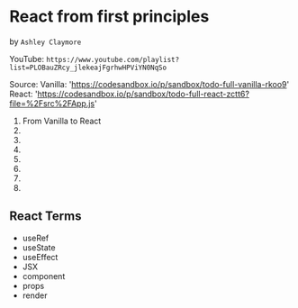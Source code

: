 # React from first principles
by `Ashley Claymore`

YouTube: `https://www.youtube.com/playlist?list=PLOBauZRcy_jlekeajFgrhwHPViYN0NqSo`

Source:
Vanilla: 'https://codesandbox.io/p/sandbox/todo-full-vanilla-rkoo9'
React: 'https://codesandbox.io/p/sandbox/todo-full-react-zctt6?file=%2Fsrc%2FApp.js'

1. From Vanilla to React
2.
3.
4.
5.
6.
7.
8.


## React Terms

* useRef
* useState
* useEffect
* JSX
* component
* props
* render
